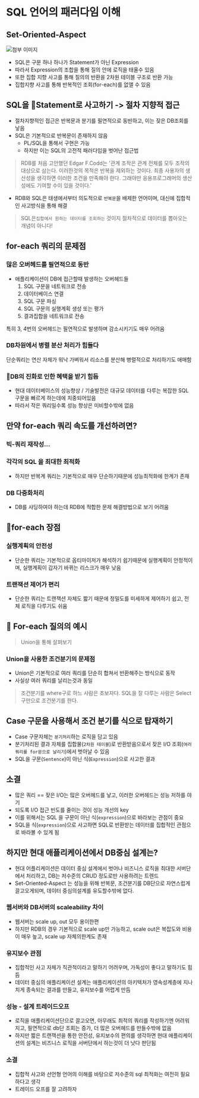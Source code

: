 # SQL 언어의 패러다임 이해

## Set-Oriented-Aspect

![첨부 이미지](https://jinia-img-bucket.s3.ap-northeast-2.amazonaws.com/ad02b31c-7faf-4717-b1c5-07c91be9303e.png)

* SQL은 구문 하나 하나가 Statement가 아닌 Expression
* 따라서 Expression의 조합을 통해 질의 안에 로직을 태울수 있음
* 또한 집합 지향 사고를 통해 질의의 반환을 2차원 테이블 구조로 반환 가능
* 집합지향 사고를 통해 반복적인 조회(for-each)를 없앨 수 있음

## SQL을 Statement로 사고하기 -> 절차 지향적 접근

* 절차지향적인 접근은 반복문과 분기를 필연적으로 동반하고, 이는 잦은 DB조회를 낳음
* SQL은 기본적으로 반복문이 존재하지 않음
    * PL/SQL을 통해서 구현은 가능
    * 하지만 이는 SQL의 고전적 패러다임을 벗어난 접근법

> RDB를 처음 고안했던 Edgar F.Codd는 '관계 조작은 관계 전체를 모두 조작의 대상으로 삼는다. 이러한것의 목적은 반복을 제외하는 것이다. 최종 사용자의 생산성을 생각하면 이러한 조건을 만족해야 한다. 그래야만 응용프로그래머의 생산성에도 기여할 수이 있을 것이다.'

* RDB와 SQL은 태생에서부터 의도적으로 `반복문`을 배제한 언어이며, 대신에 집합적인 사고방식을 통해 해결

> SQL은`집합에서 원하는 데이터를 조회하는` 것이지 절차적으로 데이터를 뽑아오는 개념이 아니다!

## for-each 쿼리의 문제점

### 많은 오버헤드를 필연적으로 동반

* 애플리케이션이 DB에 접근할때 발생하는 오버헤드들
    1. SQL 구문을 네트워크로 전송
    2. 데이터베이스 연결
    3. SQL 구문 파싱
    4. SQL 구문의 실행계획 생성 또는 평가
    5. 결과집합을 네트워크로 전송

특히 3, 4번의 오버헤드는 필연적으로 발생하며 감소시키기도 매우 어려움

### DB차원에서 병렬 분산 처리가 힘들다

단순쿼리는 연산 자체가 워낙 가벼워서 리소스를 분산해 병렬적으로 처리하기도 애매함

### DB의 진화로 인한 혜택을 받기 힘듬

* 현대 데이터베이스의 성능향상 / 기술발전은 대규모 데이터를 다루는 복잡한 SQL구문을 빠르게 하는데에 치중되어있음
* 따라서 작은 쿼리일수록 성능 향상은 미비할수밖에 없음

## 만약 for-each 쿼리 속도를 개선하려면?

### 빅-쿼리 재작성...

### 각각의 SQL 을 최대한 최적화

* 하지만 반복계 쿼리는 기본적으로 매우 단순하기때문에 성능최적화에 한계가 존재

### DB 다중화처리

* DB를 샤딩하여야 하는데 RDB에 적합한 문제 해결방법으로 보기 어려움

## for-each 장점

### 실행계획의 안전성

* 단순한 쿼리는 기본적으로 옵티마이저가 해석하기 쉽기때문에 실행계획이 안정적이며, 실행계획이 갑자기 바뀌는 리스크가 매우 낮음

### 트랜잭션 제어가 편리

* 단순한 쿼리는 트랜잭션 자체도 짧기 때문에 정밀도를 미세하게 제어하기 쉽고, 전체 로직을 다루기도 쉬움

##  For-each 질의의 예시

> Union을 통해 살펴보기

### Union을 사용한 조건분기의 문제점

* Union은 기본적으로 여러 쿼리를 단순히 합쳐서 반환해주는 방식으로 동작
* 사실상 여러 쿼리를 날리는것과 동일

> 조건분기를 where구로 하느 사람은 초보자다. SQL을 잘 다루는 사람은 Select 구만으로 조건분기를 한다.

## Case 구문을 사용해서 조건 분기를 식으로 탑재하기

* Case 구문자체는 `분기처리`하는 로직을 담고 있음
* 분기처리된 결과 자체를 집합물(`2차원 테이블`)로 반환받음으로서 잦은 I/O 조회(`여러 쿼리를 for문으로 날리기`)에서 벗아날 수 있음
* SQL을 구문(`Sentence`)이 아닌 식(`Expression`)으로 사고한 결과

## 소결

* 많은 쿼리 == 잦은 I/O는 많은 오버헤드를 낳고, 이러한 오버헤드는 성능 저하를 야기
* 되도록 I/O 접근 빈도를 줄이는 것이 성능 개선의 key
* 이를 위해서는 SQL 을 구문이 아닌 식(`expression`)으로 바라보는 관점이 중요
* SQL을 식(`expression`)으로 사고하면 SQL로 반환받는 데이터를 집합적인 관점으로 바라볼 수 있게 됨

## 하지만 현대 애플리케이션에서 DB중심 설계는?

* 현대 어플리케이션은 데이터 중심 설계에서 벗어나 비즈니스 로직을 최대한 서버단에서 처리하고, DB는 저수준의 CRUD 정도로만 사용하려는 트렌드
* Set-Oriented-Aspect 는 성능을 위해 반복문, 조건분기를 DB단으로 자연스럽게 끌고오게되며, 데이터 중심의설계를 유도할수밖에 없다.

### 웹서버와 DB서버의 scaleability 차이

* 웹서버는 scale up, out 모두 용이한편
* 하지만 RDB의 경우 기본적으로 scale up만 가능하고, scale out은 복잡도와 비용이 매우 높고, scale up 자체의한계도 존재

### 유지보수 관점

* 집합적인 사고 자체가 직관적이라고 말하기 어려우며, 가독성이 좋다고 말하기도 힘듬
* 데이터 중심의 애플리케이션 설계는 애플리케이션의 아키텍처가 영속성계층에 지나치게 종속되는 결과를 만들고, 유지보수를 어렵게 만듬

### 성능 - 설계 트레이드오프

* 로직을 애플리케이션단으로 끌고오면, 아무래도 최적의 쿼리를 작성하기엔 어려워지고, 필연적으로 db단 조회는 증가, 더 많은 오버헤드를 만들수밖에 없음
* 하지만 짧은 트랜잭션을 통한 안전성, 유지보수의 편의를 생각하면 현대 애플리케이션의 설계는 비즈니스 로직을 서버단에서 하는것이 더 낫다 판단됨

### 소결

* 집합적 사고와 선언형 언어의 이해를 바탕으로 저수준의 sql 최적화는 여전히 필요하다고 생각
* 트레이드 오프를 잘 고려하자
